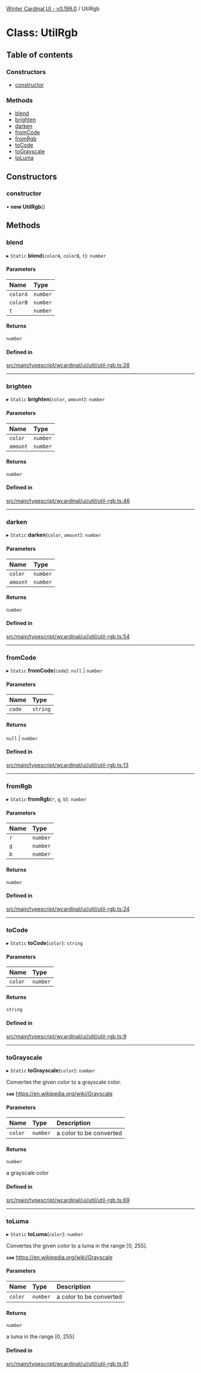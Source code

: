 [Winter Cardinal UI - v0.199.0](../index.md) / UtilRgb

# Class: UtilRgb

## Table of contents

### Constructors

- [constructor](UtilRgb.md#constructor)

### Methods

- [blend](UtilRgb.md#blend)
- [brighten](UtilRgb.md#brighten)
- [darken](UtilRgb.md#darken)
- [fromCode](UtilRgb.md#fromcode)
- [fromRgb](UtilRgb.md#fromrgb)
- [toCode](UtilRgb.md#tocode)
- [toGrayscale](UtilRgb.md#tograyscale)
- [toLuma](UtilRgb.md#toluma)

## Constructors

### constructor

• **new UtilRgb**()

## Methods

### blend

▸ `Static` **blend**(`colorA`, `colorB`, `t`): `number`

#### Parameters

| Name | Type |
| :------ | :------ |
| `colorA` | `number` |
| `colorB` | `number` |
| `t` | `number` |

#### Returns

`number`

#### Defined in

[src/main/typescript/wcardinal/ui/util/util-rgb.ts:28](https://github.com/winter-cardinal/winter-cardinal-ui/blob/v0.199.0/src/main/typescript/wcardinal/ui/util/util-rgb.ts#L28)

___

### brighten

▸ `Static` **brighten**(`color`, `amount`): `number`

#### Parameters

| Name | Type |
| :------ | :------ |
| `color` | `number` |
| `amount` | `number` |

#### Returns

`number`

#### Defined in

[src/main/typescript/wcardinal/ui/util/util-rgb.ts:46](https://github.com/winter-cardinal/winter-cardinal-ui/blob/v0.199.0/src/main/typescript/wcardinal/ui/util/util-rgb.ts#L46)

___

### darken

▸ `Static` **darken**(`color`, `amount`): `number`

#### Parameters

| Name | Type |
| :------ | :------ |
| `color` | `number` |
| `amount` | `number` |

#### Returns

`number`

#### Defined in

[src/main/typescript/wcardinal/ui/util/util-rgb.ts:54](https://github.com/winter-cardinal/winter-cardinal-ui/blob/v0.199.0/src/main/typescript/wcardinal/ui/util/util-rgb.ts#L54)

___

### fromCode

▸ `Static` **fromCode**(`code`): ``null`` \| `number`

#### Parameters

| Name | Type |
| :------ | :------ |
| `code` | `string` |

#### Returns

``null`` \| `number`

#### Defined in

[src/main/typescript/wcardinal/ui/util/util-rgb.ts:13](https://github.com/winter-cardinal/winter-cardinal-ui/blob/v0.199.0/src/main/typescript/wcardinal/ui/util/util-rgb.ts#L13)

___

### fromRgb

▸ `Static` **fromRgb**(`r`, `g`, `b`): `number`

#### Parameters

| Name | Type |
| :------ | :------ |
| `r` | `number` |
| `g` | `number` |
| `b` | `number` |

#### Returns

`number`

#### Defined in

[src/main/typescript/wcardinal/ui/util/util-rgb.ts:24](https://github.com/winter-cardinal/winter-cardinal-ui/blob/v0.199.0/src/main/typescript/wcardinal/ui/util/util-rgb.ts#L24)

___

### toCode

▸ `Static` **toCode**(`color`): `string`

#### Parameters

| Name | Type |
| :------ | :------ |
| `color` | `number` |

#### Returns

`string`

#### Defined in

[src/main/typescript/wcardinal/ui/util/util-rgb.ts:9](https://github.com/winter-cardinal/winter-cardinal-ui/blob/v0.199.0/src/main/typescript/wcardinal/ui/util/util-rgb.ts#L9)

___

### toGrayscale

▸ `Static` **toGrayscale**(`color`): `number`

Convertes the given color to a grayscale color.

**`see`** https://en.wikipedia.org/wiki/Grayscale

#### Parameters

| Name | Type | Description |
| :------ | :------ | :------ |
| `color` | `number` | a color to be converted |

#### Returns

`number`

a grayscale color

#### Defined in

[src/main/typescript/wcardinal/ui/util/util-rgb.ts:69](https://github.com/winter-cardinal/winter-cardinal-ui/blob/v0.199.0/src/main/typescript/wcardinal/ui/util/util-rgb.ts#L69)

___

### toLuma

▸ `Static` **toLuma**(`color`): `number`

Convertes the given color to a luma in the range [0, 255].

**`see`** https://en.wikipedia.org/wiki/Grayscale

#### Parameters

| Name | Type | Description |
| :------ | :------ | :------ |
| `color` | `number` | a color to be converted |

#### Returns

`number`

a luma in the range [0, 255]

#### Defined in

[src/main/typescript/wcardinal/ui/util/util-rgb.ts:81](https://github.com/winter-cardinal/winter-cardinal-ui/blob/v0.199.0/src/main/typescript/wcardinal/ui/util/util-rgb.ts#L81)
